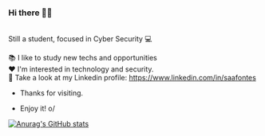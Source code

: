 ### Hi there 👋🏼 

<br>Still a student, focused in Cyber Security :computer:</br>


:books:   I like to study new techs and opportunities
</br>:heart:   I'm interested in technology and security.
</br>:milky_way:   Take a look at my Linkedin profile: https://www.linkedin.com/in/saafontes


- Thanks for visiting.

- Enjoy it! o/

[![Anurag's GitHub stats](https://github-readme-stats.vercel.app/api?username=saafontes&theme=dracula)](https://github.com/saafontes/github-readme-stats)
